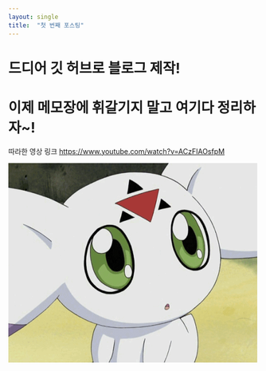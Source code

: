 ```yaml
---
layout: single
title:  "첫 번째 포스팅"
---
```


# 드디어 깃 허브로 블로그 제작!
# 이제 메모장에 휘갈기지 말고 여기다 정리하자~!

따라한 영상 링크
https://www.youtube.com/watch?v=ACzFIAOsfpM

![ydcyv](../images/2023-09-06-First/ydcyv.gif)
